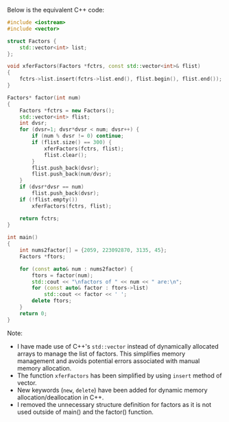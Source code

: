 Below is the equivalent C++ code:

```cpp
#include <iostream>
#include <vector>

struct Factors {
    std::vector<int> list; 
};

void xferFactors(Factors *fctrs, const std::vector<int>& flist) 
{
    fctrs->list.insert(fctrs->list.end(), flist.begin(), flist.end());
}

Factors* factor(int num)
{
    Factors *fctrs = new Factors();
    std::vector<int> flist;
    int dvsr;
    for (dvsr=1; dvsr*dvsr < num; dvsr++) {
        if (num % dvsr != 0) continue;
        if (flist.size() == 300) {
            xferFactors(fctrs, flist);
            flist.clear();
        }
        flist.push_back(dvsr);
        flist.push_back(num/dvsr);
    }
    if (dvsr*dvsr == num)
        flist.push_back(dvsr);
    if (!flist.empty())
        xferFactors(fctrs, flist);

    return fctrs;
}
        
int main()
{
    int nums2factor[] = {2059, 223092870, 3135, 45};
    Factors *ftors;

    for (const auto& num : nums2factor) {
        ftors = factor(num);
        std::cout << "\nfactors of " << num << " are:\n";
        for (const auto& factor : ftors->list)
            std::cout << factor << ' ';
        delete ftors;
    }
    return 0;
}
```
Note: 
- I have made use of C++'s `std::vector` instead of dynamically allocated arrays to manage the list of factors. This simplifies memory management and avoids potential errors associated with manual memory allocation.
- The function `xferFactors` has been simplified by using `insert` method of vector.
- New keywords (`new`, `delete`) have been added for dynamic memory allocation/deallocation in C++. 
- I removed the unnecessary structure definition for factors as it is not used outside of main() and the factor() function.
